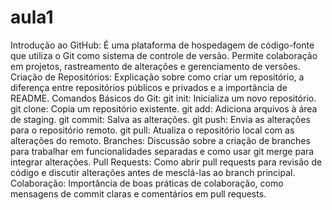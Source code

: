 # aula1
Introdução ao GitHub: É uma plataforma de hospedagem de código-fonte que utiliza o Git como sistema de controle de versão. Permite colaboração em projetos, rastreamento de alterações e gerenciamento de versões.
Criação de Repositórios: Explicação sobre como criar um repositório, a diferença entre repositórios públicos e privados e a importância de README.
Comandos Básicos do Git:
git init: Inicializa um novo repositório.
git clone: Copia um repositório existente.
git add: Adiciona arquivos à área de staging.
git commit: Salva as alterações.
git push: Envia as alterações para o repositório remoto.
git pull: Atualiza o repositório local com as alterações do remoto.
Branches: Discussão sobre a criação de branches para trabalhar em funcionalidades separadas e como usar git merge para integrar alterações.
Pull Requests: Como abrir pull requests para revisão de código e discutir alterações antes de mesclá-las ao branch principal.
Colaboração: Importância de boas práticas de colaboração, como mensagens de commit claras e comentários em pull requests.
